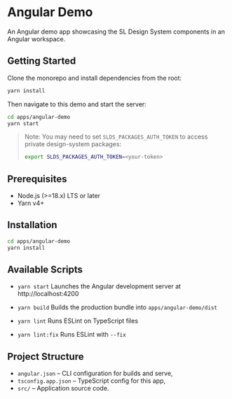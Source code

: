 # Angular Demo

An Angular demo app showcasing the SL Design System components in an Angular workspace.

## Getting Started

Clone the monorepo and install dependencies from the root:

```bash
yarn install
```

Then navigate to this demo and start the server:

```bash
cd apps/angular-demo
yarn start
```

> Note: You may need to set `SLDS_PACKAGES_AUTH_TOKEN` to access private design-system packages:
>
> ```bash
> export SLDS_PACKAGES_AUTH_TOKEN=<your-token>
> ```

## Prerequisites

- Node.js (>=18.x) LTS or later
- Yarn v4+

## Installation

```bash
cd apps/angular-demo
yarn install
```

## Available Scripts

- `yarn start`
  Launches the Angular development server at http://localhost:4200

- `yarn build`
  Builds the production bundle into `apps/angular-demo/dist`

- `yarn lint`
  Runs ESLint on TypeScript files

- `yarn lint:fix`
  Runs ESLint with `--fix`

## Project Structure

- `angular.json` – CLI configuration for builds and serve,
- `tsconfig.app.json` – TypeScript config for this app,
- `src/` – Application source code.
